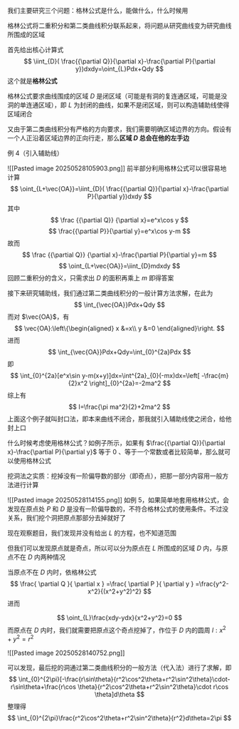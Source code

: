 我们主要研究三个问题：格林公式是什么，能做什么，什么时候用

格林公式将二重积分和第二类曲线积分联系起来，将问题从研究曲线变为研究曲线所围成的区域

首先给出核心计算式
$$
\iint_{D}( \frac{{\partial Q}}{\partial x}-\frac{\partial P}{\partial y})dxdy=\oint_{L}Pdx+Qdy
$$
这个就是**格林公式**

格林公式要求曲线围成的区域 $D$ 是闭区域（可能是有洞的复连通区域，可能是没洞的单连通区域），即 $L$ 为封闭的曲线，如果不是闭区域，则可以构造辅助线使得区域闭合

又由于第二类曲线积分有严格的方向要求，我们需要明确区域边界的方向。假设有一个人正沿着区域边界的正向行走，那么**区域 $D$ 总会在他的左手边**

例 4（引入辅助线）

![[Pasted image 20250528105903.png]]
前半部分利用格林公式可以很容易地计算
$$
\oint_{L+\vec{OA}}=\iint_{D}( \frac{{\partial Q}}{\partial x}-\frac{\partial P}{\partial y})dxdy
$$
其中
$$
\frac {{\partial Q}} {\partial x}=e^x\cos y
$$
$$
\frac{{\partial P}}{\partial y}=e^x\cos y-m
$$
故而
$$ 
\frac {{\partial Q}} {\partial x}-\frac{\partial P}{\partial y}=m
$$
$$
\oint_{L+\vec{OA}}=\iint_{D}mdxdy
$$
回顾二重积分的含义，只需求出 $D$ 的面积再乘上 $m$ 即得答案

接下来研究辅助线，我们通过第二类曲线积分的一般计算方法求解，在此为
$$
\int_{\vec{OA}}Pdx+Qdy
$$
而对 $\vec{OA}$，有
$$
\vec{OA}:\left\{\begin{aligned}
x &=x\\
y &=0
\end{aligned}\right.
$$
进而
$$
\int_{\vec{OA}}Pdx+Qdy=\int_{0}^{2a}Pdx
$$
即
$$
\int_{0}^{2a}[e^x\sin y-m(x+y)]dx=\int^{2a}_{0}(-mx)dx=\left[ -\frac{m}{2}x^2 \right]_{0}^{2a}=-2ma^2
$$ 综上有
$$
I=\frac{\pi ma^2}{2}+2ma^2
$$
上面这个例子就叫封口法，即本来曲线不闭合，那我就引入辅助线使之闭合，给他封上口

什么时候考虑使用格林公式？如例子所示，如果有 $\frac{{\partial Q}}{\partial x}-\frac{\partial P}{\partial y}$ 等于 $0$ 、等于一个常数或者比较简单，那么就可以使用格林公式

挖洞法之实质：挖掉没有一阶偏导数的部分（即奇点），把那一部分内容用一般方法进行计算

![[Pasted image 20250528114155.png]]
如例 5，如果简单地套用格林公式，会发现在原点处 $P$ 和 $D$ 是没有一阶偏导数的，不符合格林公式的使用条件。不过没关系，我们挖个洞把原点那部分去掉就好了

现在观察题目，我们发现并没有给出 $L$ 的方程，也不知道范围

但我们可以发现原点就是奇点，所以可以分为原点在 $L$ 所围成的区域 $D$ 内，与原点不在 $D$ 内两种情况

当原点不在 $D$ 内时，依格林公式
$$
		\frac{ \partial Q }{ \partial x } =\frac{ \partial P }{ \partial y } =\frac{y^2-x^2}{(x^2+y^2)^2}
$$
进而

$$
\oint_{L}\frac{xdy-ydx}{x^2+y^2}=0
$$
而原点在 $D$ 内时，我们就需要把原点这个奇点挖掉了，作位于 $D$ 内的圆周 $l:x^2+y^2=r^2$

![[Pasted image 20250528140752.png]]

可以发现，最后挖的洞通过第二类曲线积分的一般方法（代入法）进行了求解，即
$$
\int_{0}^{2\pi}[-\frac{r\sin\theta}{r^2\cos^2\theta+r^2\sin^2\theta}\cdot-r\sin\theta+\frac{r\cos \theta}{r^2\cos^2\theta+r^2\sin^2\theta}\cdot r\cos \theta]d\theta
$$
整理得
$$
\int_{0}^{2\pi}\frac{r^2\cos^2\theta+r^2\sin^2\theta}{r^2}d\theta=2\pi
$$
